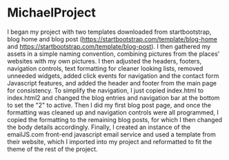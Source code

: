 # MichaelProject
 I began my project with two templates downloaded from startbootstrap, blog home and blog post (https://startbootstrap.com/template/blog-home and https://startbootstrap.com/template/blog-post).
 I then gathered my assets in a simple naming convention, combining pictures from the places' websites with my own pictures. I then adjusted the headers, footers, navigation controls, text formatting for cleaner looking lists, removed unneeded widgets, added click events for navigation and the contact form Javascript features, and added the header and footer from the main page for consistency.
To simplify the navigation, I just copied index.html to index.html2 and changed the blog entries and navigation bar at the bottom to set the "2" to active. 
Then I did my first blog post page, and once the formatting was cleaned up and navigation controls were all programmed, I copied the formatting to the remaining blog posts, for which I then changed the body details accordingly.
Finally, I created an instance of the emailJS.com front-end javascript email service and used a template from their website, which I imported into my project and reformatted to fit the theme of the rest of the project.